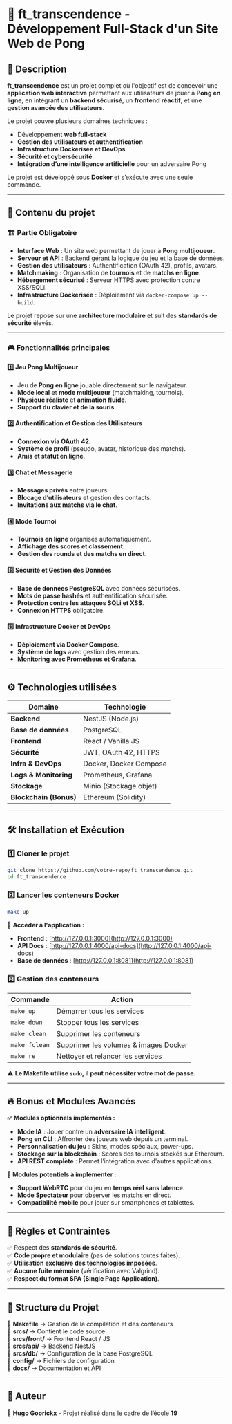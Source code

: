 # 🚀 **ft_transcendence - Développement Full-Stack d'un Site Web de Pong**  

## 📖 **Description**  
**ft_transcendence** est un projet complet où l'objectif est de concevoir une **application web interactive** permettant aux utilisateurs de jouer à **Pong en ligne**, en intégrant un **backend sécurisé**, un **frontend réactif**, et une **gestion avancée des utilisateurs**.  

Le projet couvre plusieurs domaines techniques :  
- Développement **web full-stack**  
- **Gestion des utilisateurs et authentification**  
- **Infrastructure Dockerisée et DevOps**  
- **Sécurité et cybersécurité**  
- **Intégration d’une intelligence artificielle** pour un adversaire Pong  

Le projet est développé sous **Docker** et s’exécute avec une seule commande.  

---

## 📂 **Contenu du projet**  

### 🏗 **Partie Obligatoire**  

- **Interface Web** : Un site web permettant de jouer à **Pong multijoueur**.  
- **Serveur et API** : Backend gérant la logique du jeu et la base de données.  
- **Gestion des utilisateurs** : Authentification (OAuth 42), profils, avatars.  
- **Matchmaking** : Organisation de **tournois** et de **matchs en ligne**.  
- **Hébergement sécurisé** : Serveur HTTPS avec protection contre XSS/SQLi.  
- **Infrastructure Dockerisée** : Déploiement via `docker-compose up --build`.  

Le projet repose sur une **architecture modulaire** et suit des **standards de sécurité** élevés.  

---

### 🎮 **Fonctionnalités principales**  

#### **1️⃣ Jeu Pong Multijoueur**  
- Jeu de **Pong en ligne** jouable directement sur le navigateur.  
- **Mode local** et **mode multijoueur** (matchmaking, tournois).  
- **Physique réaliste** et **animation fluide**.  
- **Support du clavier et de la souris**.  

#### **2️⃣ Authentification et Gestion des Utilisateurs**  
- **Connexion via OAuth 42**.  
- **Système de profil** (pseudo, avatar, historique des matchs).  
- **Amis et statut en ligne**.  

#### **3️⃣ Chat et Messagerie**  
- **Messages privés** entre joueurs.  
- **Blocage d’utilisateurs** et gestion des contacts.  
- **Invitations aux matchs via le chat**.  

#### **4️⃣ Mode Tournoi**  
- **Tournois en ligne** organisés automatiquement.  
- **Affichage des scores et classement**.  
- **Gestion des rounds et des matchs en direct**.  

#### **5️⃣ Sécurité et Gestion des Données**  
- **Base de données PostgreSQL** avec données sécurisées.  
- **Mots de passe hashés** et authentification sécurisée.  
- **Protection contre les attaques SQLi et XSS**.  
- **Connexion HTTPS** obligatoire.  

#### **6️⃣ Infrastructure Docker et DevOps**  
- **Déploiement via Docker Compose**.  
- **Système de logs** avec gestion des erreurs.  
- **Monitoring avec Prometheus et Grafana**.  

---

## ⚙️ **Technologies utilisées**  

| Domaine | Technologie |
|---------|------------|
| **Backend** | NestJS (Node.js) |
| **Base de données** | PostgreSQL |
| **Frontend** | React / Vanilla JS |
| **Sécurité** | JWT, OAuth 42, HTTPS |
| **Infra & DevOps** | Docker, Docker Compose |
| **Logs & Monitoring** | Prometheus, Grafana |
| **Stockage** | Minio (Stockage objet) |
| **Blockchain (Bonus)** | Ethereum (Solidity) |

---

## 🛠 **Installation et Exécution**  

### 1️⃣ **Cloner le projet**  
```bash
git clone https://github.com/votre-repo/ft_transcendence.git
cd ft_transcendence
```

### 2️⃣ **Lancer les conteneurs Docker**  
```bash
make up
```
📌 **Accéder à l'application :**  
- **Frontend** : [http://127.0.0.1:3000](http://127.0.0.1:3000)  
- **API Docs** : [http://127.0.0.1:4000/api-docs](http://127.0.0.1:4000/api-docs)  
- **Base de données** : [http://127.0.0.1:8081](http://127.0.0.1:8081)  

### 3️⃣ **Gestion des conteneurs**  
| Commande | Action |
|----------|--------|
| `make up` | Démarrer tous les services |
| `make down` | Stopper tous les services |
| `make clean` | Supprimer les conteneurs |
| `make fclean` | Supprimer les volumes & images Docker |
| `make re` | Nettoyer et relancer les services |

⚠ **Le Makefile utilise `sudo`, il peut nécessiter votre mot de passe.**  

---

## 🔥 **Bonus et Modules Avancés**  

**✅ Modules optionnels implémentés :**  
- **Mode IA** : Jouer contre un **adversaire IA intelligent**.  
- **Pong en CLI** : Affronter des joueurs web depuis un terminal.  
- **Personnalisation du jeu** : Skins, modes spéciaux, power-ups.  
- **Stockage sur la blockchain** : Scores des tournois stockés sur Ethereum.  
- **API REST complète** : Permet l’intégration avec d'autres applications.  

**🚀 Modules potentiels à implémenter :**  
- **Support WebRTC** pour du jeu en **temps réel sans latence**.  
- **Mode Spectateur** pour observer les matchs en direct.  
- **Compatibilité mobile** pour jouer sur smartphones et tablettes.  

---

## 📜 **Règles et Contraintes**  
✅ Respect des **standards de sécurité**.  
✅ **Code propre et modulaire** (pas de solutions toutes faites).  
✅ **Utilisation exclusive des technologies imposées**.  
✅ **Aucune fuite mémoire** (vérification avec Valgrind).  
✅ **Respect du format SPA (Single Page Application)**.  

---

## 📄 **Structure du Projet**  

📂 **Makefile** → Gestion de la compilation et des conteneurs  
📂 **srcs/** → Contient le code source  
📂 **srcs/front/** → Frontend React / JS  
📂 **srcs/api/** → Backend NestJS  
📂 **srcs/db/** → Configuration de la base PostgreSQL  
📂 **config/** → Fichiers de configuration  
📂 **docs/** → Documentation et API  

---

## 🚀 **Auteur**  
👤 **Hugo Goorickx** - Projet réalisé dans le cadre de l’école **19**  